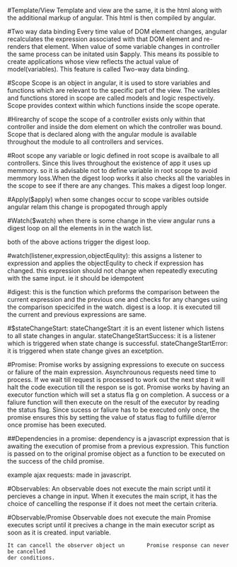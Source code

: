 #Template/View
Template and view are the same, it is the html along with the
additional markup of angular. This html is then compiled by
angular.

#Two way data binding
Every time value of DOM element changes, angular recalculates the
expression associated with that DOM element and re-renders that
element. When value of some variable changes in controller the same
process can be initated usin $apply. This means its possible to create
applications whose view reflects the actual value of model(variables).
This feature is called Two-way data binding.

#Scope
Scope is an object in angular, it is used to store variables and functions
which are relevant to the specific part of the view. The varibles and
functions stored in scope are called models and logic respectively. Scope provides
context within which functions inside the scope operate.

#Hirearchy of scope
the scope of a controller exists only within that controller and inside the
dom element on which the controller was bound. Scope that is declared along
with the angular module is available throughout the module to all controllers
and services.


#Root scope
any variable or logic defined in root scope is availbale to all controllers.
Since this lives throughout the existence of app it uses up memmory. so it
is advisable not to define variable in root scope to avoid memmory loss.When
the digest loop works it also checks all the variables in the scope to see
if there are any changes. This makes a digest loop longer.


#Apply($apply)
when some changes occur to scope varibles outside angular relam this change
is propogated through apply

#Watch($watch)
when there is some change in the view angular runs a digest loop on all the
elements in in the watch list.

both of the above actions trigger the digest loop.

#watch(listener,expression,objectEqulity):
    this assigns a listener to expression and applies the objectEqulity to
    check if expression has changed. this expression should not change when
    repeatedly executing with the same input. ie it should be idempotent

#digest:
    this is the function which preforms the comparison between the current
    expression and the previous one and checks for any changes using the
    comparison specicifed in the watch. digest is a loop. it is executed till
    the current and previous expressions are same.

#$stateChangeStart:
  stateChangeStart  :it is an event listener which listens to all state changes in
  angular.
  stateChangeStartSuccess: it is a listener which is triggered when state
  change is successful.
  stateChangeStartError: it is triggered when state change gives an excetption.

#Promise:
    Promise works by assigning expressions to execute on success or faliure of the main
    expression. Asynchrounous requests need time to process. If we wait till request is
    processed to work out the next step it will halt the code execution till the respon
    se is got. Promise works by having an executor function which will set a status fla
    g on completion. A success or a faliure function will then execute on the result of
    the executor by reading the status flag. Since sucess or faliure has to be executed
    only once, the promise ensures this by setting the value of status flag to fulfille
    d/error once promise has been executed.

##Dependencies in a promise:
	dependency is a javascript expression that is awaiting the execution of promise
	from a previous expression. This function is passed on to the original promise
	object as a function to be executed on the success of the child promise.

example ajax requests: made in javascript.

#Observables:
    An observable does not execute the main script until it percieves a change in input.
    When it executes the main script, it has the choice of cancelling the response if it
    does not meet the certain criteria.

#Observable/Promise
    Observable does not execute the main     	Promise executes
    script until it precives a change in        the main executor script as soon as it is created.
    input variable.

    It can cancell the observer object un       Promise response can never be cancelled
    der conditions.
